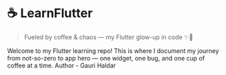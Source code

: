 # ☕ LearnFlutter

> Fueled by coffee & chaos — my Flutter glow-up in code ✨📱

Welcome to my Flutter learning repo! This is where I document my journey from not-so-zero to app hero — one widget, one bug, and one cup of coffee at a time.
Author - Gauri Haldar
